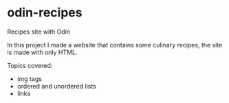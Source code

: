 # odin-recipes
Recipes site with Odin

In this project I made a website that contains some culinary recipes, the site is made with only HTML. 

Topics covered:
- img tags
- ordered and unordered lists 
- links
